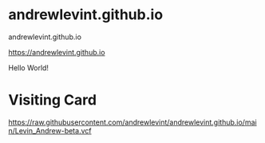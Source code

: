 # andrewlevint.github.io
andrewlevint.github.io


https://andrewlevint.github.io

Hello World!


# Visiting Card

https://raw.githubusercontent.com/andrewlevint/andrewlevint.github.io/main/Levin_Andrew-beta.vcf


